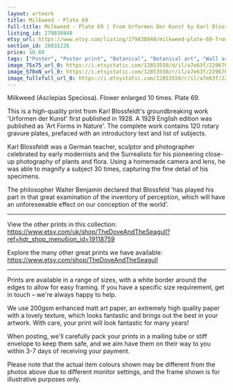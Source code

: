 ```yaml
---
layout: artwork
title: Milkweed - Plate 69 
full-title: Milkweed - Plate 69 | From Urformen Der Kunst by Karl Blossfeldt | Vintage botanical photographic print
listing_id: 279830848
etsy_url: https://www.etsy.com/listing/279830848/milkweed-plate-69-from-urformen-der?utm_source=ds&utm_medium=api&utm_campaign=api
section_id: 28031226
price: 10.60
tags: ["Poster", "Poster print", "Botanical", "Botanical art", "Wall art", "Botanical poster", "Photograph", "Vintage", "Black and white", "Sepia", "Minimal", "Flower", "High quality print"]
image_75x75_url_0: https://i.etsystatic.com/12853550/d/il/a7e63f/2296707338/il_75x75.2296707338_e20w.jpg?version=0
image_570xN_url_0: https://i.etsystatic.com/12853550/r/il/a7e63f/2296707338/il_570xN.2296707338_e20w.jpg
image_fullxfull_url_0: https://i.etsystatic.com/12853550/r/il/a7e63f/2296707338/il_fullxfull.2296707338_e20w.jpg
---
```

Milkweed (Asclepias Speciosa). Flower enlarged 10 times. Plate 69.

This is a high-quality print from Karl Blossfeldt&#39;s groundbreaking work &#39;Urformen der Kunst&#39; first published in 1928. A 1929 English edition was published as &#39;Art Forms in Nature&#39;. The complete work contains 120 rotary gravure plates, prefaced with an introductory text and list of subjects.

Karl Blossfeldt was a German teacher, sculptor and photographer celebrated by early modernists and the Surrealists for his pioneering close-up photography of plants and flora. Using a homemade camera and lens, he was able to magnify a subject 30 times, capturing the fine detail of his specimens.

The philosopher Walter Benjamin declared that Blossfeld &#39;has played his part in that great examination of the inventory of perception, which will have an unforeseeable effect on our conception of the world’. 

---

View the other prints in this collection: https://www.etsy.com/uk/shop/TheDoveAndTheSeagull?ref=hdr_shop_menu§ion_id=19118759

Explore the many other great prints we have available: https://www.etsy.com/shop/TheDoveAndTheSeagull

---

Prints are available in a range of sizes, with a white border around the edges to allow for easy framing. If you have a specific size requirement, get in touch – we&#39;re always happy to help.

We use 200gsm enhanced matt art paper, an extremely high quality paper with a lovely texture, which looks fantastic and brings out the best in your artwork. With care, your print will look fantastic for many years!

When posting, we&#39;ll carefully pack your prints in a mailing tube or stiff envelope to keep them safe, and we aim have them on their way to you within 3-7 days of receiving your payment.

Please note that the actual item colours shown may be different from the photos above due to different monitor settings, and the frame shown is for illustrative purposes only.
